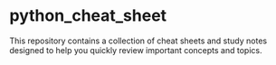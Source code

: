 # python_cheat_sheet
This repository contains a collection of cheat sheets and study notes designed to help you quickly review important concepts and topics.
